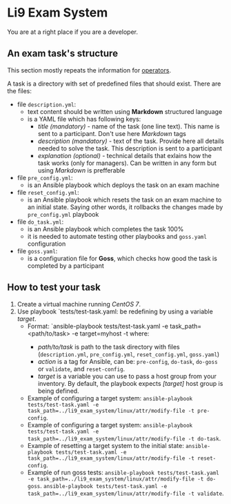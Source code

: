 # Li9 Exam System

You are at a right place if you are a developer.


## An exam task's structure


This section mostly repeats the information for [operators](README.operator.md).


A task is a directory with set of predefined files that should exist. There are the files:
- file `description.yml`:
  - text content should be written using **Markdown** structured language
  - is a YAML file which has following keys:
    - *title (mandatory)* - name of the task (one line text). This name is sent to a participant. 
      Don't use here *Markdown* tags
    - *description (mandatory)* - text of the task. Provide here all details needed to solve the task. 
      This description is sent to a participant
    - *explanation (optional)*  - technical details that exlains how the task works (only for managers). 
      Can be written in any form but using *Markdown* is prefferable
- file `pre_config.yml`:
  - is an Ansible playbook which deploys the task on an exam machine
- file `reset_config.yml`:
  - is an Ansible playbook which resets the task on an exam machine to an initial state.
    Saying other words, it rollbacks the changes made by `pre_config.yml` playbook
- file `do_task.yml`:
  - is an Ansible playbook which completes the task 100%
  - it is needed to automate testing other playbooks and `goss.yaml` configuration
- file `goss.yaml`:
  - is a configuration file for **Goss**, which checks how good the task is completed by a participant


## How to test your task

1. Create a virtual machine running *CentOS 7*.
2. Use playbook `tests/test-task.yaml:
     be redefining by using a variable *target*.
   - Format: `ansible-playbook tests/test-task.yaml -e task_path=<path/to/task> -e target=myhost -t <action>
     where:
     - *path/to/task* is path to the task directory with files 
       (`description.yml`, `pre_config.yml`, `reset_config.yml`, `goss.yaml`)
     - *action* is a tag for Ansible, can be: `pre-config`, `do-task`, `do-goss` or `validate`, and `reset-config`.
     - *target* is a variable you can use to pass a host group from your inventory. 
       By default, the playbook expects *[target]* host group is being defined.
   - Example of configuring a target system:
     `ansible-playbook tests/test-task.yaml -e task_path=../li9_exam_system/linux/attr/modify-file -t pre-config`.
   - Example of configuring a target system:
     `ansible-playbook tests/test-task.yaml -e task_path=../li9_exam_system/linux/attr/modify-file -t do-task`.
   - Example of resetting a target system to the initial state:
     `ansible-playbook tests/test-task.yaml -e task_path=../li9_exam_system/linux/attr/modify-file -t reset-config`.
   - Example of run goss tests:
     `ansible-playbook tests/test-task.yaml -e task_path=../li9_exam_system/linux/attr/modify-file -t do-goss`.
     `ansible-playbook tests/test-task.yaml -e task_path=../li9_exam_system/linux/attr/modify-file -t validate`.


